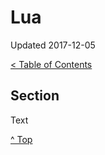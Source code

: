 <head>
</head>

# Lua

Updated 2017-12-05

[< Table of Contents][0]

## Section

Text

[^ Top][99]

[0]: ../README.md
[99]: README.md
